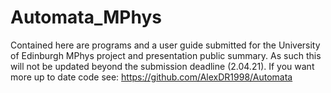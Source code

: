 # Automata_MPhys

Contained here are programs and a user guide submitted for the University of Edinburgh MPhys project and presentation public summary. As such this will not be updated beyond the submission deadline (2.04.21). If you want more up to date code see: https://github.com/AlexDR1998/Automata 


